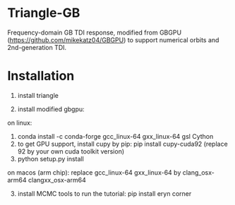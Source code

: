 # Triangle-GB
Frequency-domain GB TDI response, modified from GBGPU (https://github.com/mikekatz04/GBGPU) to support numerical orbits and 2nd-generation TDI.

# Installation 
1. install triangle 

2. install modified gbgpu:

on linux:   
1) conda install -c conda-forge gcc_linux-64 gxx_linux-64 gsl Cython 
2) to get GPU support, install cupy by pip: pip install cupy-cuda92 (replace 92 by your own cuda toolkit version)
3) python setup.py install

on macos (arm chip):
replace gcc_linux-64 gxx_linux-64 by clang_osx-arm64 clangxx_osx-arm64 

3. install MCMC tools to run the tutorial: 
pip install eryn corner 

